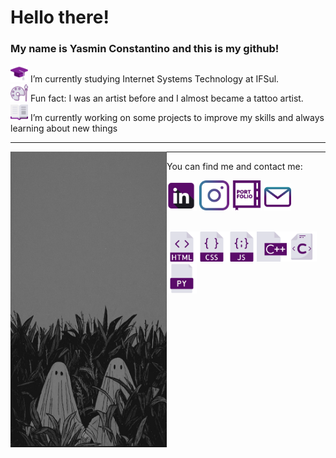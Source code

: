 <h1> Hello there! </h1>
<h3> My name is Yasmin Constantino and this is my github! </h3>

  <p>
    <img src="icons/mortarboard.png" width="28" padding="5"/> I’m currently studying Internet Systems Technology at IFSul.
    <br>
    <img src="icons/palette.png" width="28" padding="5"/>  Fun fact: I was an artist before and I almost became a tattoo artist.
    <br>
    <img src="icons/book.png" width="28" padding="5"/> I’m currently working on some projects to improve my skills and always learning about new things
    <br>
  </p>

  <hr>

<img src="Ghost Wallpaper.jpeg" width="250" align="left">
<hr>
<p margin="50"> You can find me and contact me:</p>

<div><a href="https://www.linkedin.com/in/yasmin-constantino/"><img src="icons/linkedin (2).png" width="48"/></a>
<a href="https://www.instagram.com/the.yasminconstantino/"><img src="icons/instagram (1).png" width="48"/></a>
<a href="https://yasminconstantino.github.io/Portfolio/"><img src="icons/portfolio (1).png" width="48"/></a>
<a href='mailto:theyasminconstantino@gmail.com'><img src="icons/email (1).png" width="43"/></a></div>

<br>

<img src="icons/html (3).png" width="48"/><img src="icons/css (1).png" width="48"/><img src="icons/javascript.png" width="48"/><img src="icons/c.png" width="48"/><img src="icons/c-.png" width="48"/><img src="icons/python-file.png" width="48"/>

<!--
<img style="width=100px;  src="Ghost Wallpaper.jpeg">
      -->



<!--
**yasminconstantino/yasminconstantino** is a ✨ _special_ ✨ repository because its `README.md` (this file) appears on your GitHub profile.

Here are some ideas to get you started:

- 🌱 I’m currently learning ...
- 👯 I’m looking to collaborate on ...
- 🤔 I’m looking for help with ...
- 💬 Ask me about ...
- 📫 How to reach me: ...
- 😄 Pronouns: ...
-->
